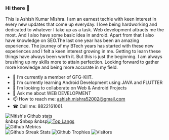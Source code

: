 ### Hi there 👋

This is Ashish Kumar Mishra. I am an earnest techie with keen interest in every new updates that come up everyday. I love being hardworking and dedicated to whatever I take up as a task. Web development attracts me the most. And I also have some basic idea in android. Apart from that I also have knowledge on SEO.The last one year has been an amazing experience. The journey of my BTech years has started with these new experiences and I felt a keen interest growing in me. Getting to learn these things have always been worth it. But this is just the beginning. I am always brushing up my skills more to attain perfection. Looking forward to gather more knowledge and being more accurate in my field.


- 🔭 I’m currently a member of GFG-KIIT.
- 🌱 I’m currently learning Android Development using JAVA and FLUTTER
- 👯 I’m looking to collaborate on Web & Android Projects
- 💬 Ask me about WEB DEVELOPMENT
- 📫 How to reach me: ashish.mishra52002@gmail.com
- ☎ Call me: 8822161061.

![Nitish's Github stats](https://github-readme-stats.vercel.app/api?username=ashishmishra-bit&show_icons=true&hide_border=true&count_private=true&theme=tokyonight)<br>
&nbsp $nbsp &nbsp[![Top Langs](https://github-readme-stats.vercel.app/api/top-langs/?username=ashishmishra-bit&theme=tokyonight)](https://github.com/nks102000/github-readme-stats)<br>
![Github Metrics](https://metrics.lecoq.io/ashishmishra-bit)  
![Github Streak Stats](https://github-readme-streak-stats.herokuapp.com/?user=ashishmishra-bit&theme=tokyonight) 
![Github Trophies](https://github-profile-trophy.vercel.app/?username=ashishmishra-bit) 
![Visitors](https://visitor-badge.glitch.me/badge?page_id=ashishmishra-bit.ashishmishra-bit)
